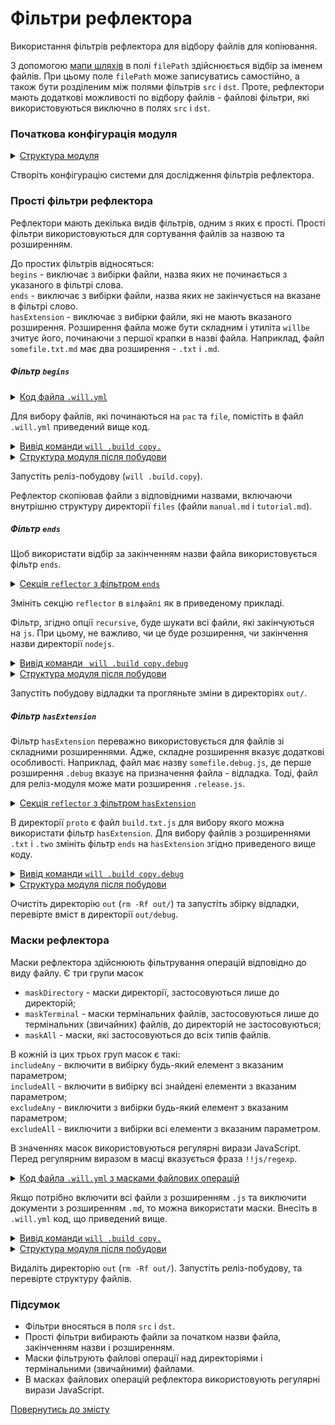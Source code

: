 # Фільтри рефлектора

Використання фільтрів рефлектора для відбору файлів для копіювання. 

З допомогою [мапи шляхів](ReflectorMapPaths.md#) в полі `filePath` здійснюється відбір за іменем файлів. При цьому поле `filePath` може записуватись самостійно, а також бути розділеним між полями фільтрів `src` i `dst`. Проте, рефлектори мають додаткові можливості по відбору файлів - файлові фільтри, які використовуються виключно в полях `src` i `dst`.  

### Початкова конфігурація модуля   

<details>
  <summary><u>Структура модуля</u></summary>

```
fileFilters
     ├── proto
     │     ├── proto.two
     │     │     └── script.js
     │     ├── files
     │     │     ├── manual.md
     │     │     └── tutorial.md
     │     ├── build.txt.js
     │     └── package.json   
     └── .will.yml       

```

</details>

Створіть конфігурацію системи для дослідження фільтрів рефлектора.  

### Прості фільтри рефлектора  

Рефлектори мають декілька видів фільтрів, одним з яких є прості. Прості фільтри використовуються для сортування файлів за назвою та розширенням.  

До простих фільтрів відносяться:  
`begins` - виключає з вибірки файли, назва яких не починається з указаного в фільтрі слова.  
`ends` - виключає з вибірки файли, назва яких не закінчується на вказане в фільтрі слово.  
`hasExtension` - виключає з вибірки файли, які не мають вказаного розширення. Розширення файла може бути складним і утиліта `willbe` зчитує його, починаючи з першої крапки в назві файла. Наприклад, файл `somefile.txt.md` має два розширення - `.txt` i `.md`.  

##### Фільтр `begins`

<details>
  <summary><u>Код файла <code>.will.yml</code></u></summary>

```yaml

about :
  name : filters
  description : "To use reflector filter"
  version : 0.0.1

path :

  in : '.'
  out : 'out'
  proto : './proto'
  out.debug :
    path : './out/debug'
    criterion :
      debug : 1
  out.release :
    path : './out/release'
    criterion :
      debug : 0

reflector :

  reflect.copy.:
    recursive: 2
    src:
      filePath: ./proto
      begins:
        - 'pac'
        - 'file'
    dst:
      filePath: path::out.*=1
    criterion:
      debug: [ 0,1 ]

step :

  reflect.copy :
    inherit : predefined.reflect
    reflector : reflect.*
    criterion :
       debug : [ 0,1 ]

build :

  copy :
    criterion :
      debug : [ 0,1 ]
    steps :
      - reflect.*

```

</details>

Для вибору файлів, які починаються на `pac` та `file`, помістіть в файл `.will.yml` приведений вище код. 

<details>
  <summary><u>Вивід команди <code>will .build copy.</code></u></summary>

```
[user@user ~]$ will .build copy.
...
 Building copy.
   + reflect.copy. reflected 5 files /path_to_file/ : out/release <- proto in 0.416s
  Built copy. in 0.463s

```

</details>
<details>
  <summary><u>Структура модуля після побудови</u></summary>

```
fileFilters
     ├── proto
     │     ├── proto.two
     │     │     └── script.js
     │     ├── files
     │     │     ├── manual.md
     │     │     └── tutorial.md
     │     ├── build.txt.js
     │     └── package.json  
     ├── out
     │     └── release
     │            ├── files
     │            │     ├── manual.md
     │            │     └── tutorial.md
     │            └── package.json  
     └── .will.yml       

```

</details>

Запустіть реліз-побудову (`will .build.copy`).

Рефлектор скопіював файли з відповідними назвами, включаючи внутрішню структуру директорії `files` (файли `manual.md` i `tutorial.md`).  

##### Фільтр `ends`

Щоб використати відбір за закінченням назви файла використовується фільтр `ends`.    

<details>
  <summary><u>Секція <code>reflector</code> з фільтром <code>ends</code></u></summary>

```yaml
reflector :

  reflect.copy.:
    recursive: 2
    src:
      filePath: ./proto
      ends: 'js'
    dst:
      filePath: path::out.*=1
    criterion:
      debug: [ 0,1 ]

```

</details>

Змініть секцію `reflector` в `вілфайлі` як в приведеному прикладі. 

Фільтр, згідно опції `recursive`, буде шукати всі файли, які закінчуються на `js`. При цьому, не важливо, чи це буде розширення, чи закінчення назви директорії `nodejs`.   

<details>
  <summary><u>Вивід команди <code> will .build copy.debug</code></u></summary>

```
[user@user ~]$ will .build copy.debug
...
 Building copy.debug
   + reflect.copy. reflected 4 files /path_to_file/ : out/debug <- proto in 0.316s
  Built copy. in 0.463s

```

</details>
<details>
  <summary><u>Структура модуля після побудови</u></summary>

```
fileFilters
     ├── proto
     │     ├── proto.two
     │     │     └── script.js
     │     ├── files
     │     │     ├── manual.md
     │     │     └── tutorial.md
     │     ├── build.txt.js
     │     └── package.json  
     ├── out
     │     ├── release
     │     └── debug
     │           ├── build.txt.js
     │           └── proto.two
     │                   └── script.js
     └── .will.yml       

```

</details>

Запустіть побудову відладки та прогляньте зміни в директоріях `out/`.

##### Фільтр `hasExtension`  

Фільтр `hasExtension` переважно використовується для файлів зі складними розширеннями. Адже, складне розширення вказує додаткові особливості. Наприклад, файл має назву `somefile.debug.js`, де перше розширення `.debug` вказує на призначення файла - відладка. Тоді, файл для реліз-модуля може мати розширення `.release.js`.  

<details>
  <summary><u>Секція <code>reflector</code> з фільтром <code>hasExtension</code></u></summary>

```yaml
reflector :

  reflect.copy.:
    recursive: 2
    src:
      filePath: ./proto
      hasExtension:
         - 'txt'
         - 'two'
    dst:
      filePath: path::out.*=1
    criterion:
      debug: [ 0,1 ]

```

</details>

В директорії `proto` є файл `build.txt.js` для вибору якого можна використати фільтр `hasExtension`. Для вибору файлів з розширеннями `.txt` i `.two` змініть фільтр `ends` на `hasExtension` згідно приведеного вище коду.   

<details>
  <summary><u>Вивід команди <code>will .build copy.debug</code></u></summary>

```
[user@user ~]$ will .build copy.debug
...
 Building copy.
   + reflect.copy. reflected 4 files /path_to_file/ : out/release <- proto in 0.342s
  Built copy. in 0.384s

```

</details>
<details>
  <summary><u>Структура модуля після побудови</u></summary>

```
fileFilters
     ├── proto
     │     ├── proto.two
     │     │     └── script.js
     │     ├── files
     │     │     ├── manual.md
     │     │     └── tutorial.md
     │     ├── build.txt.js
     │     └── package.json  
     ├── out
     │     └── debug
     │           ├── build.txt.js
     │           └── proto.two
     │                   └── script.js 
     └── .will.yml       

```

</details>

Очистіть директорію `out` (`rm -Rf out/`) та запустіть збірку відладки, перевірте вміст в директорії `out/debug`.

### Маски рефлектора

Маски рефлектора здійснюють фільтрування операцій відповідно до виду файлу. Є три групи масок
- `maskDirectory` - маски директорії, застосовуються лише до директорій;  
- `maskTerminal` - маски термінальних файлів, застосовуються лише до термінальних (звичайних) файлів, до директорій не застосовуються;
- `maskAll` - маски, які застосовуються до всіх типів файлів.

В кожній із цих трьох груп масок є такі:  
`includeAny` - включити в вибірку будь-який елемент з вказаним параметром;  
`includeAll` - включити в вибірку всі знайдені елементи з вказаним параметром;  
`excludeAny` - виключити з вибірки будь-який елемент з вказаним параметром;  
`excludeAll` - виключити з вибірки всі елементи з вказаним параметром.  

В значеннях масок використовуються регулярні вирази JavaScript. Перед регулярним виразом в масці вказується фраза `!!js/regexp`.    

<details>
  <summary><u>Код файла <code>.will.yml</code> з масками файлових операцій</u></summary>

```yaml
about :
  name : maskFilter
  description : "To use reflector filter"
  version : 0.0.1

path :

  in : '.'
  out : 'out'
  proto : './proto'
  out.debug :
    path : './out/debug'
    criterion :
      debug : 1
  out.release :
    path : './out/release'
    criterion :
      debug : 0

reflector :

  reflect.copy.:
    recursive: 2
    src:
      filePath: ./proto
      maskAll:
        excludeAll:
           - !!js/regexp '/\.md$/'
        includeAll:
           - !!js/regexp '/\.js$/'
    dst:
       filePath: path::out.*=1
    criterion:
      debug: [ 0,1 ]

step :

  reflect.copy :
    inherit : predefined.reflect
    reflector : reflect.*
    criterion :
       debug : [ 0,1 ]

build :

  copy :
    criterion :
      debug : [ 0,1 ]
    steps :
      - reflect.*

```

</details>

Якщо потрібно включити всі файли з розширенням `.js` та виключити документи з розширенням `.md`, то можна використати маски. Внесіть в `.will.yml` код, що приведений вище.    

<details>
  <summary><u>Вивід команди <code>will .build copy.</code></u></summary>

```
[user@user ~]$ will .build copy.
...
 Building copy.
   + reflect.copy. reflected 4 files /path_to_file/ : out/release <- proto in 0.390s
  Built copy. in 0.440s

```

</details>
<details>
  <summary><u>Структура модуля після побудови</u></summary>

```
fileFilters
     ├── proto
     │     ├── proto.two
     │     │     └── script.js
     │     ├── files
     │     │     ├── manual.md
     │     │     └── tutorial.md
     │     ├── build.txt.js
     │     └── package.json  
     ├── out
     │     └── release
     │            ├── proto.two
     │            │     └── script.js
     │            └── build.txt.js  
     └── .will.yml       

```

</details>

Видаліть директорію `out` (`rm -Rf out/`). Запустіть реліз-побудову, та перевірте структуру файлів.

### Підсумок

- Фільтри вносяться в поля `src` і `dst`.   
- Прості фільтри вибирають файли за початком назви файла, закінченням назви і розширенням.   
- Маски фільтрують файлові операції над директоріями і термінальними (звичайними) файлами.    
- В масках файлових операцій рефлектора використовують регулярні вирази JavaScript.  

[Повернутись до змісту](../README.md#tutorials)
